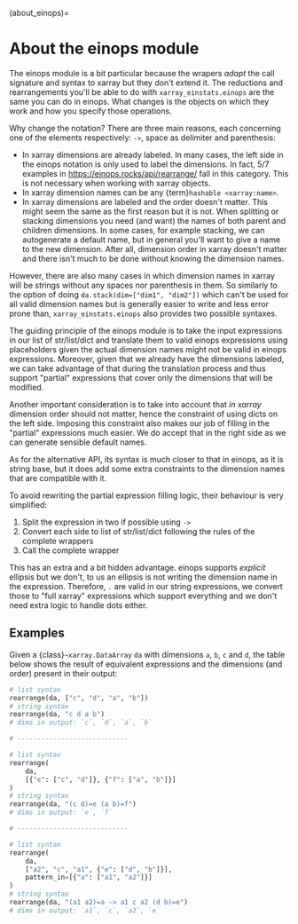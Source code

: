 (about_einops)=
# About the einops module
The einops module is a bit particular because the wrapers
_adapt_ the call signature and syntax to xarray but
they don't extend it. The reductions and rearrangements you'll be able
to do with `xarray_einstats.einops` are the same you can do in einops.
What changes is the objects on which they work and how you specify
those operations.

Why change the notation? There are three main reasons, each concerning one
of the elements respectively: `->`, space as delimiter and parenthesis:
* In xarray dimensions are already labeled. In many cases, the left
  side in the einops notation is only used to label the dimensions.
  In fact, 5/7 examples in https://einops.rocks/api/rearrange/ fall in this category.
  This is not necessary when working with xarray objects.
* In xarray dimension names can be any {term}`hashable <xarray:name>`.
* In xarray dimensions are labeled and the order doesn't matter.
  This might seem the same as the first reason but it is not. When splitting
  or stacking dimensions you need (and want) the names of both parent and children dimensions.
  In some cases, for example stacking, we can autogenerate a default name, but
  in general you'll want to give a name to the new dimension. After all,
  dimension order in xarray doesn't matter and there isn't much to be done without knowing
  the dimension names.

However, there are also many cases in which dimension names in xarray will be strings
without any spaces nor parenthesis in them. So similarly to the option of
doing `da.stack(dim=["dim1", "dim2"])` which can't be used for all valid
dimension names but is generally easier to write and less error prone than,
`xarray_einstats.einops` also provides two possible syntaxes.

The guiding principle of the einops module is to take the input expressions
in our list of str/list/dict and translate them to valid einops expressions
using placeholders given the actual dimension names might not be valid
in einops expressions. Moreover, given that we already have the dimensions
labeled, we can take advantage of that during the translation process
and thus support "partial" expressions that cover only the dimensions
that will be modified.

Another important consideration is to take into account that _in xarray_
dimension order should not matter, hence the constraint of using dicts
on the left side. Imposing this constraint also
makes our job of filling in the "partial" expressions much easier.
We do accept that in the right side as we can generate sensible
default names.

As for the alternative API, its syntax is much closer to that in einops,
as it is string base, but it does add some extra constraints to the dimension names
that are compatible with it.

To avoid rewriting the partial expression filling logic, their behaviour is very simplified:
1. Split the expression in two if possible using `->`
2. Convert each side to list of str/list/dict following the rules of the complete wrappers
3. Call the complete wrapper

This has an extra and a bit hidden advantage. einops supports
_explicit_ ellipsis but we don't, to us an ellipsis is not writing
the dimension name in the expression. Therefore, `.` are valid
in our string expressions, we convert those to "full xarray" expressions
which support everything and we don't need extra logic to handle dots either.

## Examples

Given a {class}`~xarray.DataArray` `da` with dimensions `a`, `b`, `c` and `d`,
the table below shows the result of equivalent expressions
and the dimensions (and order) present in their output:

```python
# list syntax
rearrange(da, ["c", "d", "a", "b"])
# string syntax
rearrange(da, "c d a b")
# dims in output: `c`, `d`, `a`, `b`

# ----------------------------

# list syntax
rearrange(
    da,
    [{"e": ["c", "d"]}, {"f": ["a", "b"]}]
)
# string syntax
rearrange(da, "(c d)=e (a b)=f")
# dims in output: `e`, `f`

# ----------------------------

# list syntax
rearrange(
    da,
    ["a2", "c", "a1", {"e": ["d", "b"]}],
    pattern_in=[{"a": ["a1", "a2"]}]
)
# string syntax
rearrange(da, "(a1 a2)=a -> a1 c a2 (d b)=e")
# dims in output: `a1`, `c`, `a2`, `e`
```

